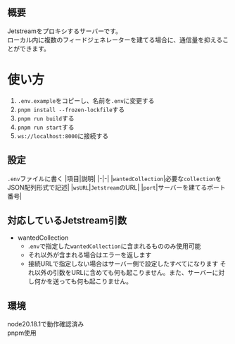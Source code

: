## 概要
Jetstreamをプロキシするサーバーです。  
ローカル内に複数のフィードジェネレーターを建てる場合に、通信量を抑えることができます。
# 使い方
1. `.env.example`をコピーし、名前を`.env`に変更する
1. `pnpm install --frozen-lockfile`する
1. `pnpm run build`する
1. `pnpm run start`する
1. `ws://localhost:8000`に接続する
## 設定
`.env`ファイルに書く
|項目|説明|
|-|-|
|`wantedCollection`|必要な`collection`をJSON配列形式で記述|
|`wsURL`|`Jetstream`のURL|
|`port`|サーバーを建てるポート番号|
## 対応しているJetstream引数
- wantedCollection
    - .`env`で指定した`wantedCollection`に含まれるもののみ使用可能
    - それ以外が含まれる場合はエラーを返します
    - 接続URLで指定しない場合はサーバー側で設定したすべてになります
それ以外の引数をURLに含めても何も起こりません。また、サーバーに対し何かを送っても何も起こりません。
## 環境
node20.18.1で動作確認済み  
pnpm使用